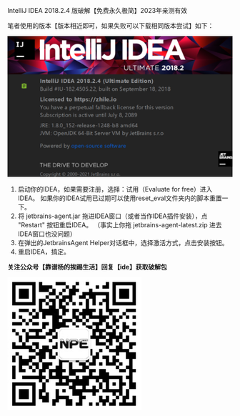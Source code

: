 IntelliJ IDEA 2018.2.4 版破解【免费永久极简】2023年亲测有效

笔者使用的版本【版本相近即可，如果失败可以下载相同版本尝试】如下：

![image-20230105132522940](https://raw.githubusercontent.com/SAH01/wordpress-img/master/imgs/202301051354112.png)

1. 启动你的IDEA，如果需要注册，选择：试用（Evaluate for free）进入IDEA。
    如果你的IDEA试用已过期可以使用reset_eval文件夹内的脚本重置一下。
2. 将 jetbrains-agent.jar 拖进IDEA窗口（或者当作IDEA插件安装），点 "Restart" 按钮重启IDEA。
    （事实上你拖 jetbrains-agent-latest.zip 进去IDEA窗口也没问题）
3. 在弹出的JetbrainsAgent Helper对话框中，选择激活方式，点击安装按钮。
4. 重启IDEA，搞定。

**关注公众号【靠谱杨的挨踢生活】回复【ide】获取破解包**

![公众号靠谱杨的挨踢生活](https://raw.githubusercontent.com/SAH01/wordpress-img/master/imgs/202301051258298.png)